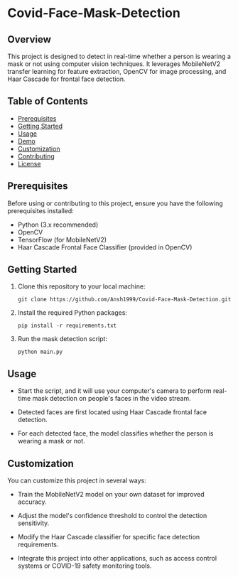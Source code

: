 # Covid-Face-Mask-Detection

## Overview

This project is designed to detect in real-time whether a person is wearing a mask or not using computer vision techniques. It leverages MobileNetV2 transfer learning for feature extraction, OpenCV for image processing, and Haar Cascade for frontal face detection.

## Table of Contents

- [Prerequisites](#prerequisites)
- [Getting Started](#getting-started)
- [Usage](#usage)
- [Demo](#demo)
- [Customization](#customization)
- [Contributing](#contributing)
- [License](#license)

## Prerequisites

Before using or contributing to this project, ensure you have the following prerequisites installed:

- Python (3.x recommended)
- OpenCV
- TensorFlow (for MobileNetV2)
- Haar Cascade Frontal Face Classifier (provided in OpenCV)

## Getting Started

1. Clone this repository to your local machine:

   ```git clone https://github.com/Ansh1999/Covid-Face-Mask-Detection.git```

2. Install the required Python packages:

   ```pip install -r requirements.txt```

3. Run the mask detection script:

   ```python main.py```

## Usage

* Start the script, and it will use your computer's camera to perform real-time mask detection on people's faces in the video stream.
  
* Detected faces are first located using Haar Cascade frontal face detection.
  
* For each detected face, the model classifies whether the person is wearing a mask or not.

## Customization

   You can customize this project in several ways:

* Train the MobileNetV2 model on your own dataset for improved accuracy.

* Adjust the model's confidence threshold to control the detection sensitivity.

* Modify the Haar Cascade classifier for specific face detection requirements.

* Integrate this project into other applications, such as access control systems or COVID-19 safety monitoring tools.





